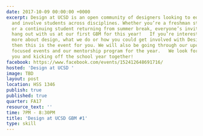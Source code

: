 ```yaml
---
date: 2017-10-09 00:00:00 +0000
excerpt: Design at UCSD is an open community of designers looking to educate, inspire
  and involve students across disciplines. Whether you’re a freshman starting college
  or a continuing student returning from summer break, everyone’s invited to come
  hang out with us at our first GBM for this year!   If you’re interested in learning
  more about design, what we do or how you could get involved with Design at UCSD,
  then this is the event for you. We will also be going through our upcoming industry
  focused events and our mentorship program for the year.   We look forward to seeing
  you and kicking off the school year together!
facebook: https://www.facebook.com/events/152412648691716/
hosted: 'Design at UCSD '
image: TBD
layout: post
location: HSS 1346
publish: true
published: true
quarter: FA17
resource_text: ''
time: 7PM - 8:30PM
title: 'Design at UCSD GBM #1'
type: skill
---
```

